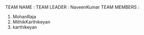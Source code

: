 TEAM NAME : 
TEAM LEADER : NaveenKumar
TEAM MEMBERS : 
1) MohanRaja
2) MithikKarthikeyan
3) karthikeyan

